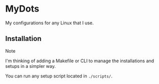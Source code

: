 # MyDots

My configurations for any Linux that I use.

## Installation

> [!NOTE]
> I'm thinking of adding a Makefile or CLI to manage the installations and setups in a simpler way.

You can run any setup script located in `./scripts/`.